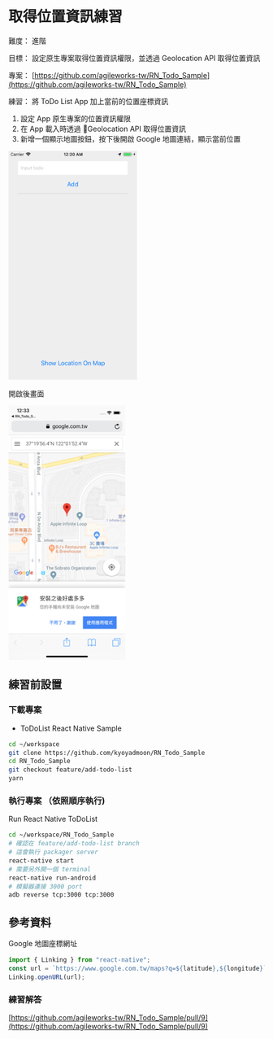 # 取得位置資訊練習

難度： 進階

目標： 設定原生專案取得位置資訊權限，並透過 Geolocation API 取得位置資訊

專案： [https://github.com/agileworks-tw/RN_Todo_Sample](https://github.com/agileworks-tw/RN_Todo_Sample)

練習：
將 ToDo List App 加上當前的位置座標資訊

1. 設定 App 原生專案的位置資訊權限
2. 在 App 載入時透過 Geolocation API 取得位置資訊
3. 新增一個顯示地圖按鈕，按下後開啟 Google 地圖連結，顯示當前位置

<img src="assets/2018-11-05-00-23-01.png" width="auto" height="450px" />

開啟後畫面

<img src="assets/2018-11-05-00-34-02.png" width="auto" height="500px" />

## 練習前設置

### 下載專案

- ToDoList React Native Sample

```bash
cd ~/workspace
git clone https://github.com/kyoyadmoon/RN_Todo_Sample
cd RN_Todo_Sample
git checkout feature/add-todo-list
yarn
```

### 執行專案 （依照順序執行)

Run React Native ToDoList

```bash
cd ~/workspace/RN_Todo_Sample
# 確認在 feature/add-todo-list branch
# 這會執行 packager server
react-native start
# 需要另外開一個 terminal
react-native run-android
# 模擬器連接 3000 port
adb reverse tcp:3000 tcp:3000
```

## 參考資料

Google 地圖座標網址

```js
import { Linking } from "react-native";
const url = `https://www.google.com.tw/maps?q=${latitude},${longitude}`;
Linking.openURL(url);
```

### 練習解答

[https://github.com/agileworks-tw/RN_Todo_Sample/pull/9](https://github.com/agileworks-tw/RN_Todo_Sample/pull/9)
